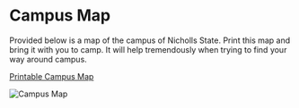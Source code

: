 Campus Map
==========

Provided below is a map of the campus of Nicholls State. Print this map
and bring it with you to camp. It will help tremendously when trying to
find your way around campus.

[Printable Campus Map](/media/4e86494022978-map.pdf)

![Campus Map](/media/4e80df1a0e226-campus_map.jpg)
